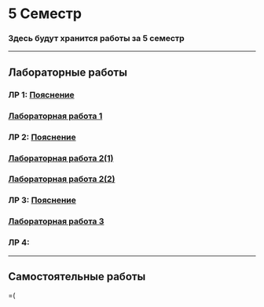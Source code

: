 # 5 Семестр
### Здесь будут хранится работы за 5 семестр
___________________________________________________________________________________
## Лабораторные работы

### ЛР 1: [Пояснение](https://github.com/python-basic/sem5-lr1-EgorChalapko)
### [Лабораторная работа 1](https://replit.com/@egorchalapko/LW-1-proggramming#main.py)

### ЛР 2: [Пояснение](https://github.com/python-basic/sem5-lr2-EgorChalapko)
### [Лабораторная работа 2(1)](https://replit.com/@egorchalapko/Lab-work-2-Progg#main.py)
### [Лабораторная работа 2(2)](https://replit.com/@egorchalapko/Lab-work-2-Progg-part-2#main.py)

### ЛР 3: [Пояснение](https://gist.github.com/nzhukov/919cd2864a4828f65625fb3f5cea7cec)
### [Лабораторная работа 3](https://github.com/python-basic/sem5-lr3-EgorChalapko/tree/main/labW3)

### ЛР 4:
___________________________________________________________________________________
## Самостоятельные работы
=(
